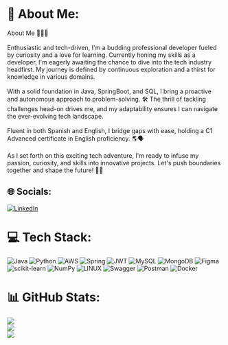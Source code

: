 # 💫 About Me:
About Me 🚀👨‍💻<br><br>Enthusiastic and tech-driven, I'm a budding professional developer fueled by curiosity and a love for learning. Currently honing my skills as a developer, I'm eagerly awaiting the chance to dive into the tech industry headfirst. My journey is defined by continuous exploration and a thirst for knowledge in various domains.<br><br>With a solid foundation in Java, SpringBoot, and SQL, I bring a proactive and autonomous approach to problem-solving. 🛠️ The thrill of tackling challenges head-on drives me, and my adaptability ensures I can navigate the ever-evolving tech landscape.<br><br>Fluent in both Spanish and English, I bridge gaps with ease, holding a C1 Advanced certificate in English proficiency. 🌎🗣️<br><br>As I set forth on this exciting tech adventure, I'm ready to infuse my passion, curiosity, and skills into innovative projects. Let's push boundaries together and shape the future! 🚀🔥


## 🌐 Socials:
[![LinkedIn](https://img.shields.io/badge/LinkedIn-%230077B5.svg?logo=linkedin&logoColor=white)](https://linkedin.com/in/Ramiroormachea) 

# 💻 Tech Stack:
![Java](https://img.shields.io/badge/java-%23ED8B00.svg?style=for-the-badge&logo=java&logoColor=white) ![Python](https://img.shields.io/badge/python-3670A0?style=for-the-badge&logo=python&logoColor=ffdd54) ![AWS](https://img.shields.io/badge/AWS-%23FF9900.svg?style=for-the-badge&logo=amazon-aws&logoColor=white) ![Spring](https://img.shields.io/badge/spring-%236DB33F.svg?style=for-the-badge&logo=spring&logoColor=white) ![JWT](https://img.shields.io/badge/JWT-black?style=for-the-badge&logo=JSON%20web%20tokens) ![MySQL](https://img.shields.io/badge/mysql-%2300f.svg?style=for-the-badge&logo=mysql&logoColor=white) ![MongoDB](https://img.shields.io/badge/MongoDB-%234ea94b.svg?style=for-the-badge&logo=mongodb&logoColor=white) 	![Figma](https://img.shields.io/badge/figma-%23F24E1E.svg?style=for-the-badge&logo=figma&logoColor=white) ![scikit-learn](https://img.shields.io/badge/scikit--learn-%23F7931E.svg?style=for-the-badge&logo=scikit-learn&logoColor=white) ![NumPy](https://img.shields.io/badge/numpy-%23013243.svg?style=for-the-badge&logo=numpy&logoColor=white) ![LINUX](https://img.shields.io/badge/Linux-FCC624?style=for-the-badge&logo=linux&logoColor=black) ![Swagger](https://img.shields.io/badge/-Swagger-%23Clojure?style=for-the-badge&logo=swagger&logoColor=white) ![Postman](https://img.shields.io/badge/Postman-FF6C37?style=for-the-badge&logo=postman&logoColor=white) ![Docker](https://img.shields.io/badge/docker-%230db7ed.svg?style=for-the-badge&logo=docker&logoColor=white)
# 📊 GitHub Stats:
![](https://github-readme-stats.vercel.app/api?username=RamaOrmachea&theme=dark&hide_border=false&include_all_commits=false&count_private=false)<br/>
![](https://github-readme-streak-stats.herokuapp.com/?user=RamaOrmachea&theme=dark&hide_border=false)<br/>
![](https://github-readme-stats.vercel.app/api/top-langs/?username=RamaOrmachea&theme=dark&hide_border=false&include_all_commits=false&count_private=false&layout=compact)

<!-- Proudly created with GPRM ( https://gprm.itsvg.in ) -->

